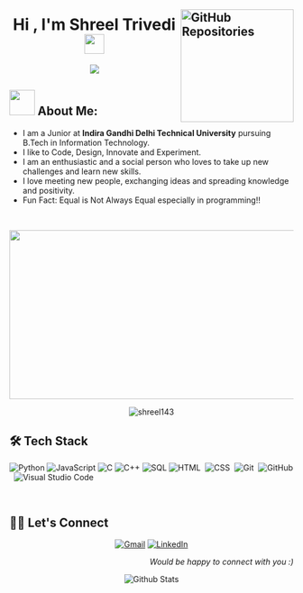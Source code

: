 <!--GitHub Icon and Repository Link  -->
<a href="https://github.com/shreel143?tab=repositories"><img align='right' src='https://user-images.githubusercontent.com/5713670/87202985-820dcb80-c2b6-11ea-9f56-7ec461c497c3.gif' width='200' alt="GitHub Repositories" /></a>
--------
<!-- INTRODUCTION  -->
<h1 align="center">Hi , I'm Shreel Trivedi
    <img src="https://media.giphy.com/media/hvRJCLFzcasrR4ia7z/giphy.gif" width="35">
</h1>

<p align="center">
    <img src="https://readme-typing-svg.herokuapp.com/?lines=Always%20learning%20new%20things;B.Tech+Student;Front-End+Web+Developer;DS%20|%20AI%20|%20ML%20Enthusiast!&font=Fira%20Code&center=true&width=380&height=50">
</p>

<!-- About Me -->
<h2><img src="https://github.com/TheDudeThatCode/TheDudeThatCode/blob/master/Assets/Developer.gif" width="45" /> About Me:</h2>

- I am a Junior at **Indira Gandhi Delhi Technical University** pursuing B.Tech in Information Technology.
- I like to Code, Design, Innovate and Experiment.
- I am an enthusiastic and a social person who loves to take up new challenges and learn new skills.
- I love meeting new people, exchanging ideas and spreading knowledge and positivity.
- Fun Fact: Equal is Not Always Equal especially in programming!!
<br>

<!-- Extra icons  -->
<p align="center">
    <img width="1000" height="300" src="https://media3.giphy.com/media/L1R1tvI9svkIWwpVYr/giphy.gif?cid=ecf05e47c7uz1kdy1htr9odlf6lgwwh9kqw2tg52yad4p4bb&rid=giphy.gif&ct=g">
</p>

<!--View Counter-->
<p align="center"> <img
        src="https://komarev.com/ghpvc/?username=shreel143&label=Profile%20views&color=0e75b6&style=plastic" alt="shreel143" /> </p>
</p>

</div>
<!-- Tech Stacks -->
<h2>🛠 Tech Stack</h2>

![Python](https://img.shields.io/badge/-Python-000?&logo=Python)
![JavaScript](https://img.shields.io/badge/-JavaScript-000?&logo=JavaScript)
![C](https://img.shields.io/badge/-C-000?&logo=C)
![C++](https://img.shields.io/badge/-C++-000?&logo=c%2b%2b&logoColor=00599C)
![SQL](https://img.shields.io/badge/-SQL-000?&logo=MySQL)
![HTML](https://img.shields.io/badge/-HTML-05122A?style=flat&logo=HTML5)&nbsp;
![CSS](https://img.shields.io/badge/-CSS-05122A?style=flat&logo=CSS3&logoColor=1572B6)&nbsp;
![Git](https://img.shields.io/badge/-Git-05122A?style=flat&logo=git)&nbsp;
![GitHub](https://img.shields.io/badge/-GitHub-05122A?style=flat&logo=github)&nbsp;
![Visual Studio
Code](https://img.shields.io/badge/-Visual%20Studio%20Code-05122A?style=flat&logo=visual-studio-code&logoColor=007ACC)&nbsp;

<br/>

<!-- Streak  -->
<!-- <h2>🏆 Github Profile Stats</h2>
<p align="center">
    <img src="https://github-readme-streak-stats.herokuapp.com/?user=shreel143&theme=algolia" alt="shreel143" />
    <img alt="Shreel's Github Stats" src="https://denvercoder1-github-readme-stats.vercel.app/api/?username=shreel143&show_icons=true&count_private=true&theme=algolia"     /></a>
 </p>
 <br/> -->

<!-- Contact -->
## 🙋‍♀️ Let's Connect
<p align="center">
    <a href="mailto:shreeltrivedi2020@gmail.com"><img src="https://img.icons8.com/doodle/50/gmail-new.png" alt="Gmail" /></a>
    <a href="https://www.linkedin.com/in/shreel-trivedi-932993207/"><img src="https://img.icons8.com/doodle/50/linkedin--v2." alt="LinkedIn" /></a>
</p>
<p align="right"><em>Would be happy to connect with you :) </em></p>


<!-- End -->
<p align="center">
    <img src="https://raw.githubusercontent.com/bornmay/bornmay/Update/svg/Bottom.svg" alt="Github Stats" />
</p>

